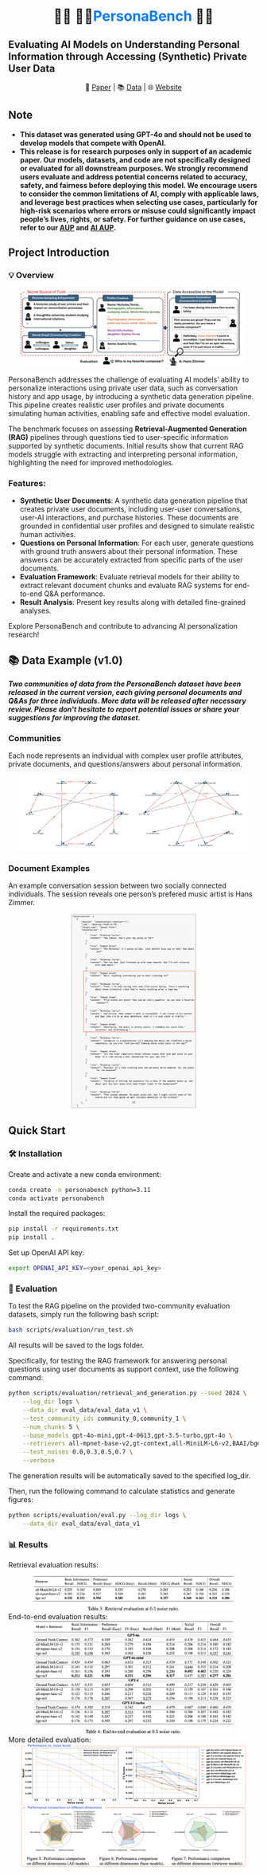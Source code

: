 <!-- # PersonaBench -->
<div align="center">
    <h1>👩‍🎓 👨‍⚕️<span style="color:#007BFF; font-weight:bold;">PersonaBench</span> 🏄‍♀️</h1>
</div>

<div align="left">
    <h2 style="font-size: 1.4em;"> Evaluating AI Models on Understanding Personal Information through Accessing (Synthetic) Private User Data </h2>
</div>

<div align="center">
    📃 <a href="">Paper</a> |
    📚 <a href="">Data</a> |
    🌐 <a href="">Website</a>
</div>

## Note

- **This dataset was generated using GPT-4o and should not be used to develop models that compete with OpenAI.**
- **This release is for research purposes only in support of an academic paper. Our models, datasets, and code are not specifically designed or evaluated for all downstream purposes. We strongly recommend users evaluate and address potential concerns related to accuracy, safety, and fairness before deploying this model. We encourage users to consider the common limitations of AI, comply with applicable laws, and leverage best practices when selecting use cases, particularly for high-risk scenarios where errors or misuse could significantly impact people’s lives, rights, or safety. For further guidance on use cases, refer to our [AUP](https://sfdc.co/AUP) and [AI AUP](https://sfdc.co/AI-Policy).**

## Project Introduction
### 💡 Overview

<div align="center">
<img src="figures/personabench_overview.png", style="width:90%;">
</div>

PersonaBench addresses the challenge of evaluating AI models’ ability to personalize interactions using private user data, such as conversation history and app usage, by introducing a synthetic data generation pipeline. This pipeline creates realistic user profiles and private documents simulating human activities, enabling safe and effective model evaluation.

The benchmark focuses on assessing **Retrieval-Augmented Generation (RAG)** pipelines through questions tied to user-specific information supported by synthetic documents. Initial results show that current RAG models struggle with extracting and interpreting personal information, highlighting the need for improved methodologies.

### Features:
- **Synthetic User Documents**: A synthetic data generation pipeline that creates private user documents, including user-user conversations, user-AI interactions, and purchase histories. These documents are grounded in confidential user profiles and designed to simulate realistic human activities.
- **Questions on Personal Information**: For each user, generate questions with ground truth answers about their personal information. These answers can be accurately extracted from specific parts of the user documents.
- **Evaluation Framework**: Evaluate retrieval models for their ability to extract relevant document chunks and evaluate RAG systems for end-to-end Q&A performance.
- **Result Analysis**: Present key results along with detailed fine-grained analyses.

Explore PersonaBench and contribute to advancing AI personalization research!
## 📚 Data Example (v1.0)
***Two communities of data from the PersonaBench dataset have been released in the current version, each giving personal documents and Q&As for three individuals. More data will be released after necessary review. Please don't hesitate to report potential issues or share your suggestions for improving the dataset.***
### Communities
Each node represents an individual with complex user profile attributes, private documents, and questions/answers about personal information.
<p align="center">
  <img src="eval_data/eval_data_v1/synthetic_data/community_0/graph_json/social_graph.jpg" alt="Figure 1" width="45%">
  <img src="eval_data/eval_data_v1/synthetic_data/community_1/graph_json/social_graph.jpg" alt="Figure 2" width="45%">
</p>

### Document Examples
An example conversation session between two socially connected individuals. The session reveals one person’s prefered music artist is Hans Zimmer.

<div align="center">
<img src="figures/conv_example.png", style="width:50%;">
</div>

## Quick Start 
### 🛠️ Installation
Create and activate a new conda environment:
```bash
conda create -n personabench python=3.11
conda activate personabench
```
Install the required packages:
```bash
pip install -r requirements.txt
pip install .
```
Set up OpenAI API key:
```bash
export OPENAI_API_KEY=<your_openai_api_key>
```
### 📝 Evaluation
To test the RAG pipeline on the provided two-community evaluation datasets, simply run the following bash script:
```bash
bash scripts/evaluation/run_test.sh
```
All results will be saved to the logs folder.

Specifically, for testing the RAG framework for answering personal questions using user documents as support context, use the following command:
```bash
python scripts/evaluation/retrieval_and_generation.py --seed 2024 \
    --log_dir logs \
    --data_dir eval_data/eval_data_v1 \
    --test_community_ids community_0,community_1 \
    --num_chunks 5 \
    --base_models gpt-4o-mini,gpt-4-0613,gpt-3.5-turbo,gpt-4o \
    --retrievers all-mpnet-base-v2,gt-context,all-MiniLM-L6-v2,BAAI/bge-m3 \
    --test_noises 0.0,0.3,0.5,0.7 \
    --verbose
```
The generation results will be automatically saved to the specified log_dir.

Then, run the following command to calculate statistics and generate figures:
```bash
python scripts/evaluation/eval.py --log_dir logs \
    --data_dir eval_data/eval_data_v1
```
### 📊 Results
Retrieval evaluation results:
<div align="center">
<img src="figures/retrieval_eval.png", style="width:80%;">
</div>
End-to-end evaluation results:
<div align="center">
<img src="figures/e2e_eval.png", style="width:80%;">
</div>
More detailed evaluation:
<div align="center">
<img src="figures/ablation.png", style="width:90%;">
</div>
